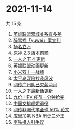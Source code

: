 # 2021-11-14

共 15 条

<!-- BEGIN -->
<!-- 最后更新时间 Sun Nov 14 2021 03:05:36 GMT+0800 (China Standard Time) -->

1. [英雄联盟双城关系有多差](https://www.zhihu.com/search?q=英雄联盟双城之战)
1. [醉驾找「yuwei」案宣判](https://www.zhihu.com/search?q=yuwei)
1. [扬名立万](https://www.zhihu.com/search?q=扬名立万)
1. [原神 2.3 版本前瞻](https://www.zhihu.com/search?q=原神)
1. [一人之下 4 更新](https://www.zhihu.com/search?q=一人之下4)
1. [英雄联盟动画更新](https://www.zhihu.com/search?q=英雄联盟双城之战)
1. [小米双十一战绩](https://www.zhihu.com/search?q=小米双十一)
1. [太平鸟深陷抄袭风波](https://www.zhihu.com/search?q=太平鸟)
1. [网传广州队已欠薪两月](https://www.zhihu.com/search?q=广州队欠薪)
1. [一人之下最新话更新](https://www.zhihu.com/search?q=一人之下)
1. [九价 HPV 疫苗一分钟抢完](https://www.zhihu.com/search?q=九价)
1. [中国女排颜妮退役](https://www.zhihu.com/search?q=颜妮)
1. [网传非洲代笔全球 50% 论文](https://www.zhihu.com/search?q=非洲代笔)
1. [库里加冕 NBA 历史三分王](https://www.zhihu.com/search?q=库里)
1. [李铁换人引争议](https://www.zhihu.com/search?q=李铁)

<!-- END -->
